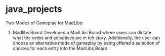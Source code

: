 # java_projects


Two Modes of Gameplay for MadLibs:

1) Madlibs Board
Developed a MadLibs Board where users can dictate what the verbs and adjectives are in teh story. Additionally, the user can choose an alternative mode of gameplay by being offered a selection of choices for each entry into the MadLibs Board. 
